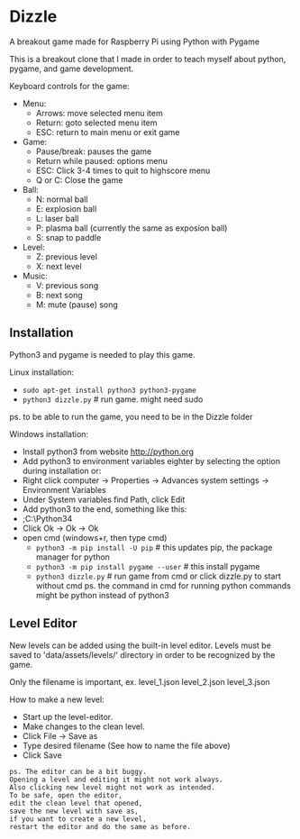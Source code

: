 # Dizzle
A breakout game made for Raspberry Pi using Python with Pygame

This is a breakout clone that I made in order to teach
myself about python, pygame, and game development.

Keyboard controls for the game:
- Menu:
	- Arrows: move selected menu item
	- Return: goto selected menu item
	- ESC: return to main menu or exit game
- Game: 
	- Pause/break: pauses the game
	- Return while paused: options menu
	- ESC: Click 3-4 times to quit to highscore menu
	- Q or C: Close the game
- Ball:
	- N: normal ball
	- E: explosion ball
	- L: laser ball
	- P: plasma ball (currently the same as exposion ball)
	- S: snap to paddle
- Level:
	- Z: previous level
	- X: next level
- Music:
	- V: previous song
	- B: next song
	- M: mute (pause) song
	

Installation
------------
Python3 and pygame is needed to play this game.

Linux installation:
- `sudo apt-get install python3 python3-pygame`
- `python3 dizzle.py` # run game. might need sudo

ps. to be able to run the game, you need to be in the Dizzle folder

Windows installation:
- Install python3 from website http://python.org
- Add python3 to environment variables eighter by selecting the option during installation or:
- Right click computer -> Properties -> Advances system settings -> Environment Variables
- Under System variables find Path, click Edit
- Add python3 to the end, something like this:
- ;C:\Python34
- Click Ok -> Ok -> Ok
- open cmd (windows+r, then type cmd)
	- `python3 -m pip install -U pip` # this updates pip, the package manager for python
	- `python3 -m pip install pygame --user` # this install pygame
	- `python3 dizzle.py` # run game from cmd or click dizzle.py to start without cmd
	ps. the command in cmd for running python commands might be python instead of python3
	
Level Editor
------------
New levels can be added using the built-in level editor.
Levels must be saved to 'data/assets/levels/' directory
in order to be recognized by the game.

Only the filename is important, ex.
level_1.json
level_2.json
level_3.json

How to make a new level:
- Start up the level-editor.
- Make changes to the clean level.
- Click File -> Save as
- Type desired filename (See how to name the file above)
- Click Save

```
ps. The editor can be a bit buggy.
Opening a level and editing it might not work always.
Also clicking new level might not work as intended.
To be safe, open the editor,
edit the clean level that opened,
save the new level with save as,
if you want to create a new level,
restart the editor and do the same as before.
```

